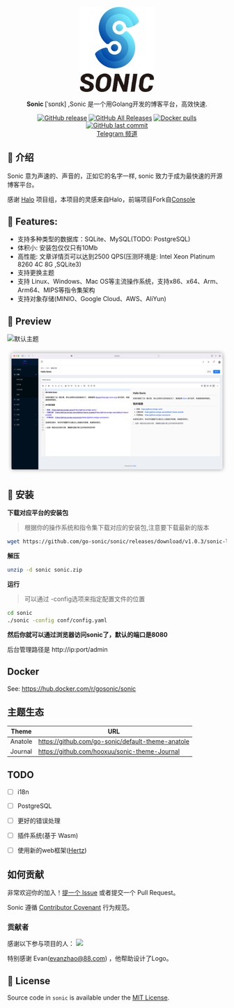 <p align="center">
   <img width="170" src="https://raw.githubusercontent.com/go-sonic/resources/master/logo/logo.svg" />
</p>

<p align="center"><b>Sonic </b> [ˈsɒnɪk] ,Sonic 是一个用Golang开发的博客平台，高效快速.</p>

<p align="center">
<a href="https://github.com/go-sonic/sonic/releases"><img alt="GitHub release" src="https://img.shields.io/github/release/go-sonic/sonic.svg?style=flat-square&include_prereleases" /></a>
<a href="https://github.com/go-sonic/sonic/releases"><img alt="GitHub All Releases" src="https://img.shields.io/github/downloads/go-sonic/sonic/total.svg?style=flat-square" /></a>
<a href="https://hub.docker.com/r/gosonic/sonic"><img alt="Docker pulls" src="https://img.shields.io/docker/pulls/gosonic/sonic?style=flat-square" /></a>
<a href="https://github.com/go-sonic/sonic/commits"><img alt="GitHub last commit" src="https://img.shields.io/github/last-commit/go-sonic/sonic.svg?style=flat-square" /></a>

<br />
<a href="https://t.me/go_sonic">Telegram 频道</a>
</p>


## 📖 介绍

Sonic 意为声速的、声音的，正如它的名字一样, sonic 致力于成为最快速的开源博客平台。

感谢 [Halo](https://github.com/halo-dev/) 项目组，本项目的灵感来自Halo，前端项目Fork自[Console](https://github.com/halo-dev)

## 🚀 Features:
- 支持多种类型的数据库：SQLite、MySQL(TODO: PostgreSQL)
- 体积小: 安装包仅仅只有10Mb
- 高性能: 文章详情页可以达到2500 QPS(压测环境是: Intel Xeon Platinum 8260 4C 8G ,SQLite3)
- 支持更换主题
- 支持 Linux、Windows、Mac OS等主流操作系统，支持x86、x64、Arm、Arm64、MIPS等指令集架构
- 支持对象存储(MINIO、Google Cloud、AWS、AliYun)

## 🎊 Preview

![默认主题](https://github.com/go-sonic/default-theme-anatole/raw/master/screenshot.png)

![控制台](https://github.com/go-sonic/resources/raw/master/console-screenshot.png)

## 🧰 安装

**下载对应平台的安装包**
> 根据你的操作系统和指令集下载对应的安装包,注意要下载最新的版本
```bash
wget https://github.com/go-sonic/sonic/releases/download/v1.0.3/sonic-linux-amd64.zip -O sonic.zip
```
**解压**
```bash
unzip -d sonic sonic.zip
```
**运行**
> 可以通过 -config选项来指定配置文件的位置
```bash
cd sonic
./sonic -config conf/config.yaml
```

**然后你就可以通过浏览器访问sonic了，默认的端口是8080**

后台管理路径是 http://ip:port/admin

## Docker
See: https://hub.docker.com/r/gosonic/sonic

## 主题生态

| Theme   | URL                                               |
|---------|---------------------------------------------------|
| Anatole | https://github.com/go-sonic/default-theme-anatole |
| Journal | https://github.com/hooxuu/sonic-theme-Journal     |

## TODO
- [ ] i18n
- [ ] PostgreSQL
- [ ] 更好的错误处理
- [ ] 插件系统(基于 Wasm)
- [ ] 使用新的web框架([Hertz](https://github.com/cloudwego/hertz))


## 如何贡献

非常欢迎你的加入！[提一个 Issue](https://github.com/go-sonic/sonic/issues) 或者提交一个 Pull Request。


Sonic 遵循 [Contributor Covenant](http://contributor-covenant.org/version/1/3/0/) 行为规范。

### 贡献者

感谢以下参与项目的人：
<a href="https://github.com/go-sonic/sonic/graphs/contributors"><img src="https://opencollective.com/go-sonic/contributors.svg?width=890&button=false" /></a>

特别感谢 Evan(evanzhao@88.com) ，他帮助设计了Logo。


## 📄 License

Source code in `sonic` is available under the [MIT License](/LICENSE.md).

